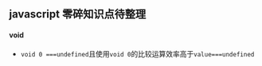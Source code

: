 ## javascript 零碎知识点待整理




#### void

- `void 0 ===undefined`且使用`void 0`的比较运算效率高于`value===undefined`

